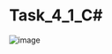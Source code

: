 # Task_4_1_C#
![image](https://user-images.githubusercontent.com/71270469/232116854-17214431-91b4-42ee-9406-0c1d5aefceca.png)
